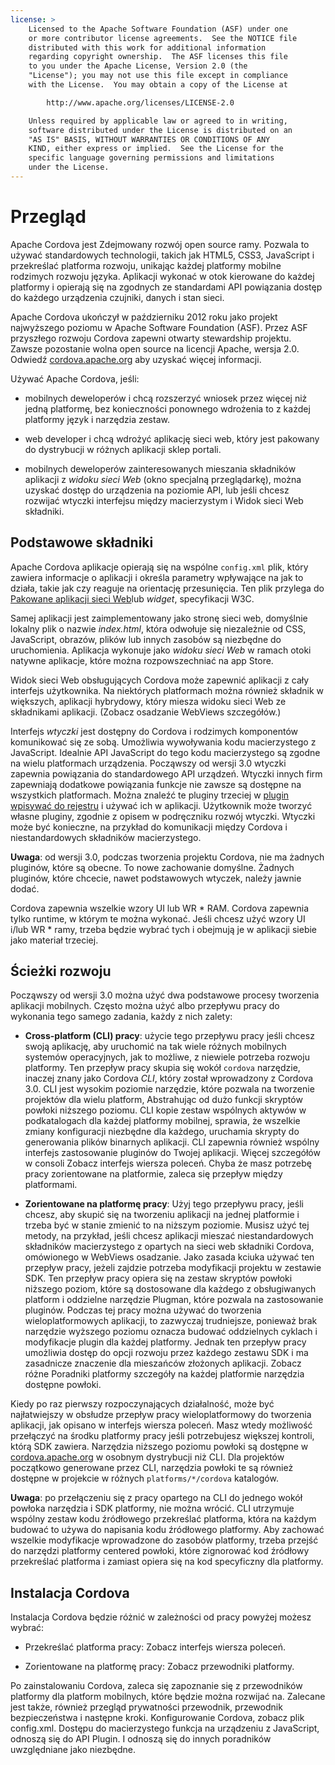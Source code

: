 ```yaml
---
license: >
    Licensed to the Apache Software Foundation (ASF) under one
    or more contributor license agreements.  See the NOTICE file
    distributed with this work for additional information
    regarding copyright ownership.  The ASF licenses this file
    to you under the Apache License, Version 2.0 (the
    "License"); you may not use this file except in compliance
    with the License.  You may obtain a copy of the License at

        http://www.apache.org/licenses/LICENSE-2.0

    Unless required by applicable law or agreed to in writing,
    software distributed under the License is distributed on an
    "AS IS" BASIS, WITHOUT WARRANTIES OR CONDITIONS OF ANY
    KIND, either express or implied.  See the License for the
    specific language governing permissions and limitations
    under the License.
---
```


# Przegląd

Apache Cordova jest Zdejmowany rozwój open source ramy. Pozwala to używać standardowych technologii, takich jak HTML5, CSS3, JavaScript i przekreślać platforma rozwoju, unikając każdej platformy mobilne rodzimych rozwoju języka. Aplikacji wykonać w otok kierowane do każdej platformy i opierają się na zgodnych ze standardami API powiązania dostęp do każdego urządzenia czujniki, danych i stan sieci.

Apache Cordova ukończył w październiku 2012 roku jako projekt najwyższego poziomu w Apache Software Foundation (ASF). Przez ASF przyszłego rozwoju Cordova zapewni otwarty stewardship projektu. Zawsze pozostanie wolna open source na licencji Apache, wersja 2.0. Odwiedź [cordova.apache.org][1] aby uzyskać więcej informacji.

 [1]: http://cordova.apache.org

Używać Apache Cordova, jeśli:

*   mobilnych deweloperów i chcą rozszerzyć wniosek przez więcej niż jedną platformę, bez konieczności ponownego wdrożenia to z każdej platformy język i narzędzia zestaw.

*   web developer i chcą wdrożyć aplikację sieci web, który jest pakowany do dystrybucji w różnych aplikacji sklep portali.

*   mobilnych deweloperów zainteresowanych mieszania składników aplikacji z *widoku sieci Web* (okno specjalną przeglądarkę), można uzyskać dostęp do urządzenia na poziomie API, lub jeśli chcesz rozwijać wtyczki interfejsu między macierzystym i Widok sieci Web składniki.

## Podstawowe składniki

Apache Cordova aplikacje opierają się na wspólne `config.xml` plik, który zawiera informacje o aplikacji i określa parametry wpływające na jak to działa, takie jak czy reaguje na orientację przesunięcia. Ten plik przylega do [Pakowane aplikacji sieci Web][2]lub *widget*, specyfikacji W3C.

 [2]: http://www.w3.org/TR/widgets/

Samej aplikacji jest zaimplementowany jako stronę sieci web, domyślnie lokalny plik o nazwie *index.html*, która odwołuje się niezależnie od CSS, JavaScript, obrazów, plików lub innych zasobów są niezbędne do uruchomienia. Aplikacja wykonuje jako *widoku sieci Web* w ramach otoki natywne aplikacje, które można rozpowszechniać na app Store.

Widok sieci Web obsługujących Cordova może zapewnić aplikacji z cały interfejs użytkownika. Na niektórych platformach można również składnik w większych, aplikacji hybrydowy, który miesza widoku sieci Web ze składnikami aplikacji. (Zobacz osadzanie WebViews szczegółów.)

Interfejs *wtyczki* jest dostępny do Cordova i rodzimych komponentów komunikować się ze sobą. Umożliwia wywoływania kodu macierzystego z JavaScript. Idealnie API JavaScript do tego kodu macierzystego są zgodne na wielu platformach urządzenia. Począwszy od wersji 3.0 wtyczki zapewnia powiązania do standardowego API urządzeń. Wtyczki innych firm zapewniają dodatkowe powiązania funkcje nie zawsze są dostępne na wszystkich platformach. Można znaleźć te pluginy trzeciej w [plugin wpisywać do rejestru][3] i używać ich w aplikacji. Użytkownik może tworzyć własne pluginy, zgodnie z opisem w podręczniku rozwój wtyczki. Wtyczki może być konieczne, na przykład do komunikacji między Cordova i niestandardowych składników macierzystego.

 [3]: http://plugins.cordova.io

**Uwaga**: od wersji 3.0, podczas tworzenia projektu Cordova, nie ma żadnych pluginów, które są obecne. To nowe zachowanie domyślne. Żadnych pluginów, które chcecie, nawet podstawowych wtyczek, należy jawnie dodać.

Cordova zapewnia wszelkie wzory UI lub WR * RAM. Cordova zapewnia tylko runtime, w którym te można wykonać. Jeśli chcesz użyć wzory UI i/lub WR * ramy, trzeba będzie wybrać tych i obejmują je w aplikacji siebie jako materiał trzeciej.

## Ścieżki rozwoju

Począwszy od wersji 3.0 można użyć dwa podstawowe procesy tworzenia aplikacji mobilnych. Często można użyć albo przepływu pracy do wykonania tego samego zadania, każdy z nich zalety:

*   **Cross-platform (CLI) pracy**: użycie tego przepływu pracy jeśli chcesz swoją aplikację, aby uruchomić na tak wiele różnych mobilnych systemów operacyjnych, jak to możliwe, z niewiele potrzeba rozwoju platformy. Ten przepływ pracy skupia się wokół `cordova` narzędzie, inaczej znany jako Cordova *CLI*, który został wprowadzony z Cordova 3.0. CLI jest wysokim poziomie narzędzie, które pozwala na tworzenie projektów dla wielu platform, Abstrahując od dużo funkcji skryptów powłoki niższego poziomu. CLI kopie zestaw wspólnych aktywów w podkatalogach dla każdej platformy mobilnej, sprawia, że wszelkie zmiany konfiguracji niezbędne dla każdego, uruchamia skrypty do generowania plików binarnych aplikacji. CLI zapewnia również wspólny interfejs zastosowanie pluginów do Twojej aplikacji. Więcej szczegółów w consoli Zobacz interfejs wiersza poleceń. Chyba że masz potrzebę pracy zorientowane na platformie, zaleca się przepływ między platformami.

*   **Zorientowane na platformę pracy**: Użyj tego przepływu pracy, jeśli chcesz, aby skupić się na tworzeniu aplikacji na jednej platformie i trzeba być w stanie zmienić to na niższym poziomie. Musisz użyć tej metody, na przykład, jeśli chcesz aplikacji mieszać niestandardowych składników macierzystego z opartych na sieci web składniki Cordova, omówionego w WebViews osadzanie. Jako zasada kciuka używać ten przepływ pracy, jeżeli zajdzie potrzeba modyfikacji projektu w zestawie SDK. Ten przepływ pracy opiera się na zestaw skryptów powłoki niższego poziom, które są dostosowane dla każdego z obsługiwanych platform i oddzielne narzędzie Plugman, które pozwala na zastosowanie pluginów. Podczas tej pracy można używać do tworzenia wieloplatformowych aplikacji, to zazwyczaj trudniejsze, ponieważ brak narzędzie wyższego poziomu oznacza budować oddzielnych cyklach i modyfikacje plugin dla każdej platformy. Jednak ten przepływ pracy umożliwia dostęp do opcji rozwoju przez każdego zestawu SDK i ma zasadnicze znaczenie dla mieszańców złożonych aplikacji. Zobacz różne Poradniki platformy szczegóły na każdej platformie narzędzia dostępne powłoki.

Kiedy po raz pierwszy rozpoczynających działalność, może być najłatwiejszy w obsłudze przepływ pracy wieloplatformowy do tworzenia aplikacji, jak opisano w interfejs wiersza poleceń. Masz wtedy możliwość przełączyć na środku platformy pracy jeśli potrzebujesz większej kontroli, którą SDK zawiera. Narzędzia niższego poziomu powłoki są dostępne w [cordova.apache.org][1] w osobnym dystrybucji niż CLI. Dla projektów początkowo generowane przez CLI, narzędzia powłoki te są również dostępne w projekcie w różnych `platforms/*/cordova` katalogów.

**Uwaga**: po przełączeniu się z pracy opartego na CLI do jednego wokół powłoka narzędzia i SDK platformy, nie można wrócić. CLI utrzymuje wspólny zestaw kodu źródłowego przekreślać platforma, która na każdym budować to używa do napisania kodu źródłowego platformy. Aby zachować wszelkie modyfikacje wprowadzone do zasobów platformy, trzeba przejść do narzędzi platformy centered powłoki, które zignorować kod źródłowy przekreślać platforma i zamiast opiera się na kod specyficzny dla platformy.

## Instalacja Cordova

Instalacja Cordova będzie różnić w zależności od pracy powyżej możesz wybrać:

*   Przekreślać platforma pracy: Zobacz interfejs wiersza poleceń.

*   Zorientowane na platformę pracy: Zobacz przewodniki platformy.

Po zainstalowaniu Cordova, zaleca się zapoznanie się z przewodników platformy dla platform mobilnych, które będzie można rozwijać na. Zalecane jest także, również przegląd prywatności przewodnik, przewodnik bezpieczeństwa i następne kroki. Konfigurowanie Cordova, zobacz plik config.xml. Dostępu do macierzystego funkcja na urządzeniu z JavaScript, odnoszą się do API Plugin. I odnoszą się do innych poradników uwzględniane jako niezbędne.